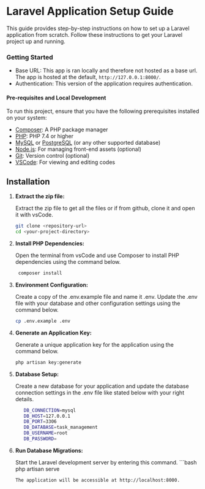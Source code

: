 # Laravel Application Setup Guide

This guide provides step-by-step instructions on how to set up a Laravel application from scratch. Follow these instructions to get your Laravel project up and running.

### Getting Started

- Base URL: This app is ran locally and therefore not hosted as a base url.  The app is hosted at the default, `http://127.0.0.1:8000/`.
- Authentication: This version of the application requires authentication.


#### Pre-requisites and Local Development


To run this project, ensure that you have the following prerequisites installed on your system:

- [Composer](https://getcomposer.org/): A PHP package manager
- [PHP](https://www.php.net/): PHP 7.4 or higher
- [MySQL](https://www.mysql.com/) or [PostgreSQL](https://www.postgresql.org/) (or any other supported database)
- [Node.js](https://nodejs.org/): For managing front-end assets (optional)
- [Git](https://git-scm.com/): Version control (optional)
- [VSCode](https://code.visualstudio.com/): For viewing and editing codes


## Installation

1. **Extract the zip file:**

   Extract the zip file to get all the files or if from github, clone it and open it with vsCode.

   ```bash
   git clone <repository-url>
   cd <your-project-directory>
    ```
2. **Install PHP Dependencies:**

    Open the terminal from vsCode and use Composer to install PHP dependencies using the command below.
   ```bash
    composer install
    ```
3. **Environment Configuration:**

    Create a copy of the .env.example file and name it .env. Update the .env file with your database and other configuration settings using the command below.

    ```bash
    cp .env.example .env
    ```
4. **Generate an Application Key:**

    Generate a unique application key for the application using the command below.
     ```bash
    php artisan key:generate
    ```

5. **Database Setup:**

    Create a new database for your application and update the database connection settings in the .env file like stated below with your right details.

     ```bash
        DB_CONNECTION=mysql
        DB_HOST=127.0.0.1
        DB_PORT=3306
        DB_DATABASE=task_management
        DB_USERNAME=root
        DB_PASSWORD=
    ```
6. **Run Database Migrations:**

    Start the Laravel development server by entering this command.
       ```bash
    php artisan serve
    ```
    The application will be accessible at http://localhost:8000.
